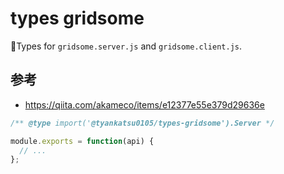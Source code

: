 # types gridsome

💙Types for `gridsome.server.js` and `gridsome.client.js`.

## 参考

- https://qiita.com/akameco/items/e12377e55e379d29636e

```js
/** @type import('@tyankatsu0105/types-gridsome').Server */

module.exports = function(api) {
  // ...
};
```
